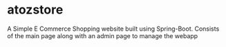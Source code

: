 # atozstore
A Simple E Commerce Shopping website built using Spring-Boot. Consists of the main page along with an admin page to manage the webapp
